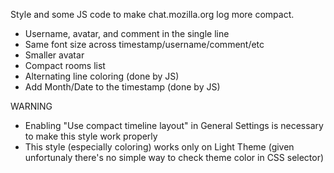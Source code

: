 Style and some JS code to make chat.mozilla.org log more compact.

 * Username, avatar, and comment in the single line
 * Same font size across timestamp/username/comment/etc
 * Smaller avatar
 * Compact rooms list
 * Alternating line coloring (done by JS)
 * Add Month/Date to the timestamp (done by JS)

WARNING

 * Enabling "Use compact timeline layout" in General Settings is necessary to make this style work properly
 * This style (especially coloring) works only on Light Theme (given unfortunaly there's no simple way to check theme color in CSS selector)
